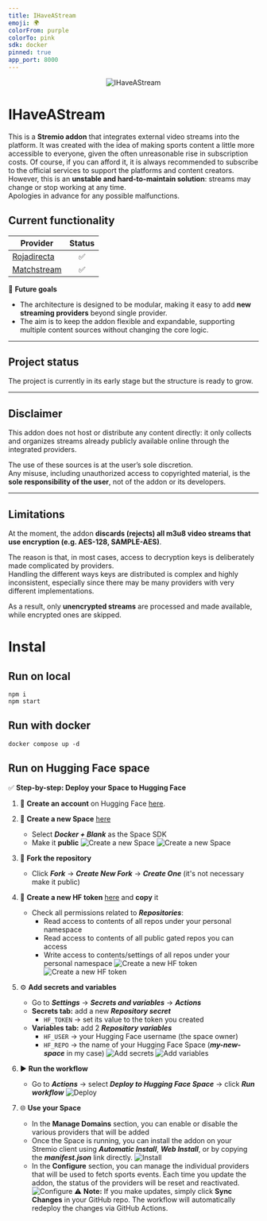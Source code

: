 ```yaml
---
title: IHaveAStream
emoji: 🌍
colorFrom: purple
colorTo: pink
sdk: docker
pinned: true
app_port: 8000
---
```

<p align="center">
   <img src="images/banner.png" alt="IHaveAStream" />
</p>

# IHaveAStream

This is a **Stremio addon** that integrates external video streams into the platform.
It was created with the idea of making sports content a little more accessible to everyone, given the often unreasonable rise in subscription costs.
Of course, if you can afford it, it is always recommended to subscribe to the official services to support the platforms and content creators.
However, this is an **unstable and hard-to-maintain solution**: streams may change or stop working at any time.  
Apologies in advance for any possible malfunctions.

## Current functionality

| Provider       | Status |
|----------------|:-----:|
| [Rojadirecta](https://www.rojadirecta.eu) | ✅ |
| [Matchstream](https://www.matchstream.do)  | ✅ |

🔹 **Future goals**  
- The architecture is designed to be modular, making it easy to add **new streaming providers** beyond single provider.  
- The aim is to keep the addon flexible and expandable, supporting multiple content sources without changing the core logic.  

---

## Project status
The project is currently in its early stage but the structure is ready to grow.  

---

## Disclaimer
This addon does not host or distribute any content directly: it only collects and organizes streams already publicly available online through the integrated providers.  

The use of these sources is at the user’s sole discretion.  
Any misuse, including unauthorized access to copyrighted material, is the **sole responsibility of the user**, not of the addon or its developers.

---

## Limitations
At the moment, the addon **discards (rejects) all m3u8 video streams that use encryption (e.g. AES-128, SAMPLE-AES)**.  

The reason is that, in most cases, access to decryption keys is deliberately made complicated by providers.  
Handling the different ways keys are distributed is complex and highly inconsistent, especially since there may be many providers with very different implementations.  

As a result, only **unencrypted streams** are processed and made available, while encrypted ones are skipped.


# Instal
## Run on local
``` 
npm i 
npm start
```
## Run with docker
``` 
docker compose up -d
```
## Run on Hugging Face space
✅ **Step-by-step: Deploy your Space to Hugging Face**

1. 👤 **Create an account** on Hugging Face [here](https://huggingface.co/join).

2. 🚀 **Create a new Space** [here](https://huggingface.co/new-space)  
   - Select ***Docker + Blank*** as the Space SDK  
   - Make it **public**
   ![Create a new Space](images/screen1.png)
   ![Create a new Space](images/screen2.png)

3. 🍴 **Fork the repository**  
   - Click ***Fork*** → ***Create New Fork*** → ***Create One*** (it's not necessary make it public)

4. 🔑 **Create a new HF token** [here](https://huggingface.co/settings/tokens) and **copy** it  
   - Check all permissions related to ***Repositories***:  
     - Read access to contents of all repos under your personal namespace  
     - Read access to contents of all public gated repos you can access  
     - Write access to contents/settings of all repos under your personal namespace
     ![Create a new HF token](images/screen3.png)
     ![Create a new HF token](images/screen4.png)

5. ⚙️ **Add secrets and variables**  
   - Go to ***Settings*** → ***Secrets and variables*** → ***Actions***  
   - **Secrets tab:** add a new ***Repository secret***  
     - `HF_TOKEN` → set its value to the token you created  
   - **Variables tab:** add 2 ***Repository variables***  
     - `HF_USER` → your Hugging Face username (the space owner)
     - `HF_REPO` → the name of your Hugging Face Space (***my-new-space*** in my case)
     ![Add secrets](images/screen5.png)
     ![Add variables](images/screen6.png)

6. ▶️ **Run the workflow**  
   - Go to ***Actions*** → select ***Deploy to Hugging Face Space*** → click ***Run workflow***
   ![Deploy](images/screen7.png)

7. 🌐 **Use your Space**
   - In the **Manage Domains** section, you can enable or disable the various providers that will be added
   - Once the Space is running, you can install the addon on your Stremio client using ***Automatic Install***, ***Web Install***, or by copying the ***manifest.json*** link directly.
   ![Install](images/screen8.png)
   - In the **Configure** section, you can manage the individual providers that will be used to fetch sports events. Each time you update the addon, the status of the providers will be reset and reactivated.
   ![Configure](images/screen9.png)
⚠️ **Note:** If you make updates, simply click **Sync Changes** in your GitHub repo. The workflow will automatically redeploy the changes via GitHub Actions.